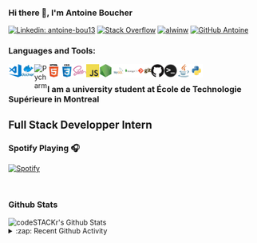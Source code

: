 ### Hi there 👋, I'm Antoine Boucher


[![Linkedin: antoine-bou13](https://img.shields.io/badge/-antoinebou13-blue?style=flat-square&logo=Linkedin&logoColor=white&link=https://www.linkedin.com/in/antoine-bou13/)](https://www.linkedin.com/in/antoine-bou13/)
    <a href="https://stackoverflow.com/users/7993989/antoine-boucher" target="_blank"><img alt="Stack Overflow" src="https://img.shields.io/badge/-Stack%20Overflow-FE7A16?style=flat-square&logo=Stack-Overflow&logoColor=white"></a>
<a href="https://github.com/antoinebou13" target="_blank"><img alt="alwinw" src="https://badges.pufler.dev/visits/antoinebou13/antoinebou13?logo=GitHub&label=visits&color=success&logoColor=white&style=flat-square"/></a>
[![GitHub Antoine](https://img.shields.io/github/followers/thaiane?label=follow&style=social)](https://github.com/antoinebou13)


### Languages and Tools:

<img align="left" alt="Visual Studio Code" width="26px" src="https://raw.githubusercontent.com/github/explore/80688e429a7d4ef2fca1e82350fe8e3517d3494d/topics/visual-studio-code/visual-studio-code.png" />
<img align="left" alt="Docker" width="26px" src="https://raw.githubusercontent.com/github/explore/80688e429a7d4ef2fca1e82350fe8e3517d3494d/topics/docker/docker.png" />
<img align="left" alt="Pycharm" width="26px" src="https://raw.githubusercontent.com/simple-icons/simple-icons/develop/icons/pycharm.svg" />
<img align="left" alt="HTML5" width="26px" src="https://raw.githubusercontent.com/github/explore/80688e429a7d4ef2fca1e82350fe8e3517d3494d/topics/html/html.png" />
<img align="left" alt="CSS3" width="26px" src="https://raw.githubusercontent.com/github/explore/80688e429a7d4ef2fca1e82350fe8e3517d3494d/topics/css/css.png" />
<img align="left" alt="Sass" width="26px" src="https://raw.githubusercontent.com/github/explore/80688e429a7d4ef2fca1e82350fe8e3517d3494d/topics/sass/sass.png" />
<img align="left" alt="JavaScript" width="26px" src="https://raw.githubusercontent.com/github/explore/80688e429a7d4ef2fca1e82350fe8e3517d3494d/topics/javascript/javascript.png" />
<img align="left" alt="Node.js" width="26px" src="https://raw.githubusercontent.com/github/explore/80688e429a7d4ef2fca1e82350fe8e3517d3494d/topics/nodejs/nodejs.png" />
<img align="left" alt="MySQL" width="26px" src="https://raw.githubusercontent.com/github/explore/80688e429a7d4ef2fca1e82350fe8e3517d3494d/topics/mysql/mysql.png" />
<img align="left" alt="MongoDB" width="26px" src="https://raw.githubusercontent.com/github/explore/80688e429a7d4ef2fca1e82350fe8e3517d3494d/topics/mongodb/mongodb.png" />
<img align="left" alt="Git" width="26px" src="https://raw.githubusercontent.com/github/explore/80688e429a7d4ef2fca1e82350fe8e3517d3494d/topics/git/git.png" />
<img align="left" alt="GitHub" width="26px" src="https://raw.githubusercontent.com/github/explore/78df643247d429f6cc873026c0622819ad797942/topics/github/github.png" />
<img align="left" alt="Terminal" width="26px" src="https://raw.githubusercontent.com/github/explore/80688e429a7d4ef2fca1e82350fe8e3517d3494d/topics/terminal/terminal.png" />
<img align="left" alt="Java" width="26px" src="https://raw.githubusercontent.com/github/explore/80688e429a7d4ef2fca1e82350fe8e3517d3494d/topics/java/java.png" />
<img align="left" alt="Python" width="26px" src="https://raw.githubusercontent.com/github/explore/80688e429a7d4ef2fca1e82350fe8e3517d3494d/topics/python/python.png" />

<br />

### I am a university student at École de Technologie Supérieure in Montreal
## Full Stack Developper Intern


### Spotify Playing 🎧
[![Spotify](https://novatorem-antoinebou13.vercel.app/api/spotify)](https://open.spotify.com/user/antoinebou13)


<br />


### Github Stats

<img align="left" alt="codeSTACKr's Github Stats" src="https://github-readme-stats.codestackr.vercel.app/api?username=antoinebou13&show_icons=true&hide_border=true&theme=dark" />

<br />

<details>
  <summary>:zap: Recent Github Activity</summary>

<!--START_SECTION:activity-->
<!--END_SECTION:activity-->

</details>




